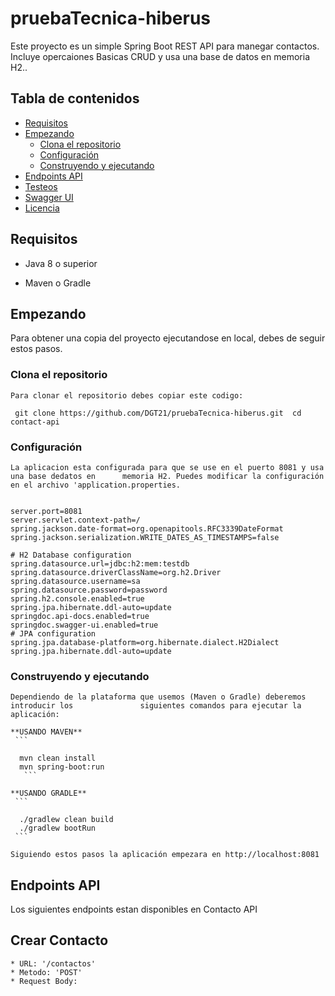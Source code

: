 # pruebaTecnica-hiberus

Este proyecto es un simple Spring Boot REST API para manegar contactos. Incluye opercaiones Basicas CRUD y usa una base de datos en memoria H2..

## Tabla de contenidos
* [Requisitos](#requisitos)
* [Empezando](#empezando)
  * [Clona el repositorio  ](#clona-el-repositorio)
  * [Configuración](#configuración)
  * [Construyendo y ejecutando](#construyendo-y-ejecutando)
* [Endpoints API](#endpoints-api)
* [Testeos](#testeos)
* [Swagger UI](#swagger-UI)
* [Licencia](#licencia)

## Requisitos

* Java 8 o superior

* Maven o Gradle

## Empezando

Para obtener una copia del proyecto ejecutandose en local, debes de seguir estos pasos.

  ### Clona el repositorio
    Para clonar el repositorio debes copiar este codigo:
    
     git clone https://github.com/DGT21/pruebaTecnica-hiberus.git  cd contact-api


  ### Configuración

    La aplicacion esta configurada para que se use en el puerto 8081 y usa una base dedatos en      memoria H2. Puedes modificar la configuración en el archivo 'application.properties.

   
    server.port=8081
    server.servlet.context-path=/
    spring.jackson.date-format=org.openapitools.RFC3339DateFormat
    spring.jackson.serialization.WRITE_DATES_AS_TIMESTAMPS=false

    # H2 Database configuration
    spring.datasource.url=jdbc:h2:mem:testdb
    spring.datasource.driverClassName=org.h2.Driver
    spring.datasource.username=sa
    spring.datasource.password=password
    spring.h2.console.enabled=true
    spring.jpa.hibernate.ddl-auto=update
    springdoc.api-docs.enabled=true
    springdoc.swagger-ui.enabled=true
    # JPA configuration
    spring.jpa.database-platform=org.hibernate.dialect.H2Dialect
    spring.jpa.hibernate.ddl-auto=update


  ### Construyendo y ejecutando
    Dependiendo de la plataforma que usemos (Maven o Gradle) deberemos introducir los               siguientes comandos para ejecutar la aplicación:

    **USANDO MAVEN**
     ```
     
      mvn clean install
      mvn spring-boot:run
 	   ```
     
    **USANDO GRADLE**
     ```
     
      ./gradlew clean build
      ./gradlew bootRun
     ```
      
    Siguiendo estos pasos la aplicación empezara en http://localhost:8081

## Endpoints API

  Los siguientes endpoints estan disponibles en Contacto API

## Crear Contacto
    * URL: '/contactos'
    * Metodo: 'POST'
    * Request Body:
